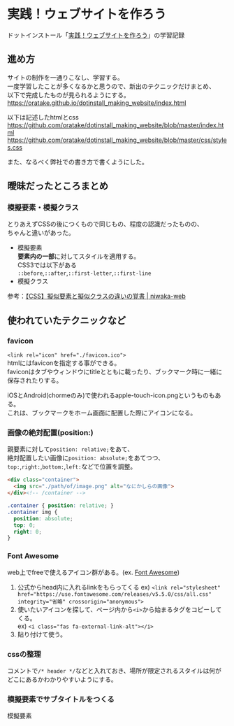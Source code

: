 # 実践！ウェブサイトを作ろう
ドットインストール「[実践！ウェブサイトを作ろう](https://dotinstall.com/lessons/website_html_v3)」の学習記録

## 進め方
サイトの制作を一通りこなし、学習する。  
一度学習したことが多くなるかと思うので、新出のテクニックだけまとめ、  
以下で完成したものが見られるようにする。  
https://oratake.github.io/dotinstall_making_website/index.html  

以下は記述したhtmlとcss  
https://github.com/oratake/dotinstall_making_website/blob/master/index.html  
https://github.com/oratake/dotinstall_making_website/blob/master/css/styles.css  

また、なるべく弊社での書き方で書くようにした。  

## 曖昧だったところまとめ
### 模擬要素・模擬クラス
とりあえずCSSの後につくもので同じもの、程度の認識だったものの、  
ちゃんと違いがあった。  
- 模擬要素  
  **要素内の一部**に対してスタイルを適用する。  
  CSS3では以下がある  
  `::before`,`::after`,`::first-letter`,`::first-line`
- 模擬クラス

参考：[【CSS】擬似要素と擬似クラスの違いの覚書 | niwaka-web](https://niwaka-web.com/css_pseudo_different/)

## 使われていたテクニックなど
### favicon
`<link rel="icon" href="./favicon.ico">`  
htmlにはfaviconを指定する事ができる。  
faviconはタブやウィンドウにtitleとともに載ったり、ブックマーク時に一緒に保存されたりする。  

iOSとAndroid(chormeのみ)で使われるapple-touch-icon.pngというものもある。  
これは、ブックマークをホーム画面に配置した際にアイコンになる。  

### 画像の絶対配置(position:)
親要素に対して`position: relative;`をあて、  
絶対配置したい画像に`position: absolute;`をあてつつ、  
`top:`,`right:`,`bottom:`,`left:`などで位置を調整。  
```html
<div class="container">
  <img src="./path/of/image.png" alt="なにかしらの画像">
</div><!-- /container -->
```
```css
.container { position: relative; }
.container img {
  position: absolute;
  top: 0;
  right: 0;
}
```

### Font Awesome
web上でfreeで使えるアイコン群がある。(ex. [Font Awesome](https://fontawesome.com/))  
1. 公式からhead内に入れるlinkをもらってくる
ex) `<link rel="stylesheet" href="https://use.fontawesome.com/releases/v5.5.0/css/all.css" integrity="省略" crossorigin="anonymous">`
2. 使いたいアイコンを探して、ページ内から`<i>`から始まるタグをコピーしてくる。  
ex) `<i class="fas fa-external-link-alt"></i>`
3. 貼り付けて使う。  

### cssの整理
コメントで`/* header */`などと入れておき、場所が限定されるスタイルは何がどこにあるかわかりやすいようにする。

### 模擬要素でサブタイトルをつくる
模擬要素

